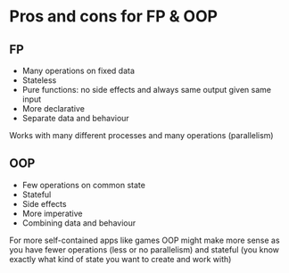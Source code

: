 # Pros and cons for FP & OOP

## FP

- Many operations on fixed data
- Stateless
- Pure functions: no side effects and always same output given same input
- More declarative
- Separate data and behaviour

Works with many different processes and many operations (parallelism)

## OOP

- Few operations on common state
- Stateful
- Side effects
- More imperative
- Combining data and behaviour

For more self-contained apps like games OOP might make more sense as you have fewer operations (less or no parallelism) and stateful (you know exactly what kind of state you want to create and work with)
